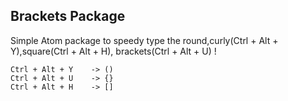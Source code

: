 ##  Brackets Package
Simple Atom package to speedy type the round,curly(Ctrl + Alt + Y),square(Ctrl + Alt + H), brackets(Ctrl + Alt + U) !

    Ctrl + Alt + Y    -> ()
    Ctrl + Alt + U    -> {}
    Ctrl + Alt + H    -> []
